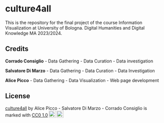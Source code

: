 # culture4all
This is the repository for the final project of the course Information Visualization at University of Bologna. Digital Humanities and Digital Knowledge MA 2023/2024.



<h2><b>Credits</b></h2>

<b>Corrado Consiglio</b> - Data Gathering - Data Curation - Data investigation

<b>Salvatore Di Marzo</b> - Data Gathering - Data Curation - Data Investigation

<b>Alice Picco</b> - Data Gathering - Data Visualization - Web page development

<h2><b>License</b></h2>

<p xmlns:cc="http://creativecommons.org/ns#" xmlns:dct="http://purl.org/dc/terms/"><a property="dct:title" rel="cc:attributionURL" href="https://github.com/alicepicco333/culture4all">culture4all</a> by <span property="cc:attributionName">Alice Picco - Salvatore Di Marzo - Corrado Consiglio</span> is marked with <a href="https://creativecommons.org/publicdomain/zero/1.0/?ref=chooser-v1" target="_blank" rel="license noopener noreferrer" style="display:inline-block;">CC0 1.0<img style="height:22px!important;margin-left:3px;vertical-align:text-bottom;" src="https://mirrors.creativecommons.org/presskit/icons/cc.svg?ref=chooser-v1" alt=""><img style="height:22px!important;margin-left:3px;vertical-align:text-bottom;" src="https://mirrors.creativecommons.org/presskit/icons/zero.svg?ref=chooser-v1" alt=""></a></p>
